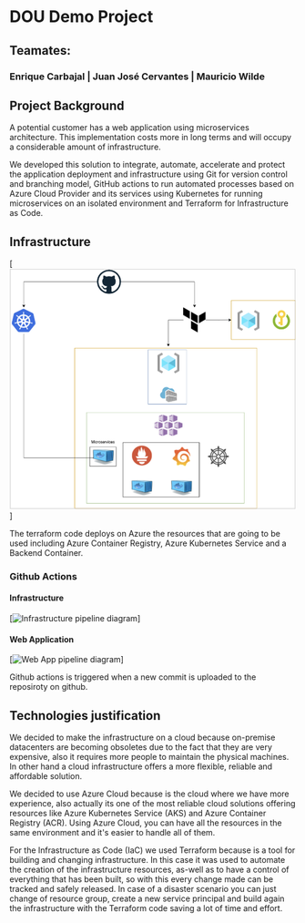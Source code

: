 # DOU Demo Project

## 

## Teamates:

### 

### Enrique Carbajal | Juan José Cervantes | Mauricio Wilde

## 

## Project Background

A potential customer has a web application using microservices architecture. This implementation costs more in long terms and will occupy a considerable amount of infrastructure.

We developed this solution to integrate, automate, accelerate and protect the application deployment and infrastructure using Git for version control and branching model, GitHub actions to run automated processes based on Azure Cloud Provider and its services using Kubernetes for running  microservices on an isolated environment and Terraform for Infrastructure as Code.

## Infrastructure

[![Infrastructure diagram](Documentation/img-infrastructure/infrastructure_diagram.png)]

The terraform code deploys on Azure the resources that are going to be used including Azure Container Registry, Azure Kubernetes Service and a Backend Container.

### 

### Github Actions

#### Infrastructure

[![Infrastructure pipeline diagram]()]

#### Web Application

[![Web App pipeline diagram]()]

Github actions is triggered when a new commit is uploaded to the reposiroty on github.

## 

## Technologies justification

We decided to make the infrastructure on a cloud because on-premise datacenters are becoming obsoletes due to the fact that they are very expensive, also it requires more people to maintain the physical machines. In other hand a cloud infrastructure offers a more flexible, reliable and affordable solution.

We decided to use Azure Cloud because is the cloud where we have more experience, also actually its one of the most reliable cloud solutions offering resources like Azure Kubernetes Service (AKS) and Azure Container Registry (ACR). Using Azure Cloud, you can have all the resources in the same environment and it's easier to handle all of them.

For the Infrastructure as Code (IaC) we used Terraform because is a tool for building and changing infrastructure. In this case it was used to automate the creation of the infrastructure resources, as-well as to have a control of everything that has been built, so with this every change made can be tracked and safely released. In case of a disaster scenario you can just change of resource group, create a new service principal and build again the infrastructure with the Terraform code saving a lot of time and effort.


